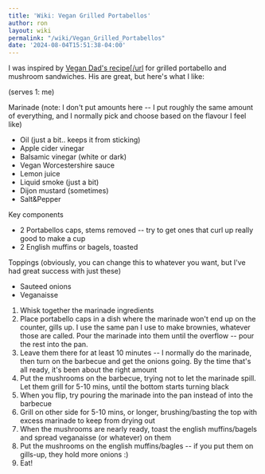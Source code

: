 ```yaml
---
title: 'Wiki: Vegan Grilled Portabellos'
author: ron
layout: wiki
permalink: "/wiki/Vegan_Grilled_Portabellos"
date: '2024-08-04T15:51:38-04:00'
---
```


I was inspired by [Vegan Dad\'s recipe\[/url](http://vegandad.blogspot.com/2009/07/grilled-portabello-and-onion-sandwich.html) for grilled portabello and mushroom sandwiches. His are great, but here\'s what I like:

(serves 1: me)

Marinade (note: I don\'t put amounts here \-- I put roughly the same amount of everything, and I normally pick and choose based on the flavour I feel like)

-   Oil (just a bit.. keeps it from sticking)
-   Apple cider vinegar
-   Balsamic vinegar (white or dark)
-   Vegan Worcestershire sauce
-   Lemon juice
-   Liquid smoke (just a bit)
-   Dijon mustard (sometimes)
-   Salt&Pepper

Key components

-   2 Portabellos caps, stems removed \-- try to get ones that curl up really good to make a cup
-   2 English muffins or bagels, toasted

Toppings (obviously, you can change this to whatever you want, but I\'ve had great success with just these)

-   Sauteed onions
-   Veganaisse

1.  Whisk together the marinade ingredients
2.  Place portabello caps in a dish where the marinade won\'t end up on the counter, gills up. I use the same pan I use to make brownies, whatever those are called. Pour the marinade into them until the overflow \-- pour the rest into the pan.
3.  Leave them there for at least 10 minutes \-- I normally do the marinade, then turn on the barbecue and get the onions going. By the time that\'s all ready, it\'s been about the right amount
4.  Put the mushrooms on the barbecue, trying not to let the marinade spill. Let them grill for 5-10 mins, until the bottom starts turning black
5.  When you flip, try pouring the marinade into the pan instead of into the barbecue
6.  Grill on other side for 5-10 mins, or longer, brushing/basting the top with excess marinade to keep from drying out
7.  When the mushrooms are nearly ready, toast the english muffins/bagels and spread veganaisse (or whatever) on them
8.  Put the mushrooms on the english muffins/bagles \-- if you put them on gills-up, they hold more onions :)
9.  Eat!
